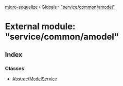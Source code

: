 [miqro-sequelize](../README.md) › [Globals](../globals.md) › ["service/common/amodel"](_service_common_amodel_.md)

# External module: "service/common/amodel"

## Index

### Classes

* [AbstractModelService](../classes/_service_common_amodel_.abstractmodelservice.md)
